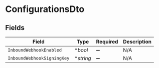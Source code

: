 # ConfigurationsDto


## Fields

| Field                      | Type                       | Required                   | Description                |
| -------------------------- | -------------------------- | -------------------------- | -------------------------- |
| `InboundWebhookEnabled`    | **bool*                    | :heavy_minus_sign:         | N/A                        |
| `InboundWebhookSigningKey` | **string*                  | :heavy_minus_sign:         | N/A                        |